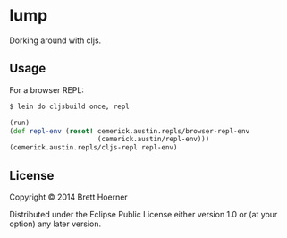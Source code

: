 # lump

Dorking around with cljs.

## Usage

For a browser REPL:

```bash
$ lein do cljsbuild once, repl
```

```clojure
(run)
(def repl-env (reset! cemerick.austin.repls/browser-repl-env
                      (cemerick.austin/repl-env)))
(cemerick.austin.repls/cljs-repl repl-env)
```

## License

Copyright © 2014 Brett Hoerner

Distributed under the Eclipse Public License either version 1.0 or (at
your option) any later version.
